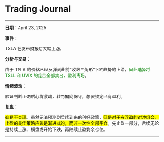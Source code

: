 # Trading Journal

---

**日期**：April 23, 2025

**事件**：

TSLA 在发布财报后大幅上涨。

**分析与交易**：

由于 TSLA 的价格已经反弹到此前“收敛三角形”下跌趋势的上沿，<span style="color: green;">因此选择将 TSLL 和 UVIX 的组合全部卖出，盈利离场</span>。

**情绪波动**：

验证判断正确后心情激动，转而偏向保守，想要锁定已有盈利。

**复盘**：

<mark>交易不合理</mark>。虽然无法预测到后续到来的利好政策，<mark>但是对于有浮盈的对冲组合，止盈的最佳策略应该是渐进式的，而非一次性全部平仓</mark>。先止盈一部分，后续无论是持续上涨、横盘或开始下跌，再陆续止盈剩余仓位。

---
